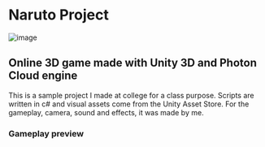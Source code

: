  # Naruto Project
 
 ![image](https://user-images.githubusercontent.com/33030290/44064330-7cbd5e88-9f32-11e8-9760-02dc9fcd4d24.png)

## Online 3D game made with Unity 3D and Photon Cloud engine

This is a sample project I made at college for a class purpose. Scripts are written in c# and visual assets come from the Unity Asset Store. For the gameplay, camera, sound and effects, it was made by me.

### Gameplay preview


